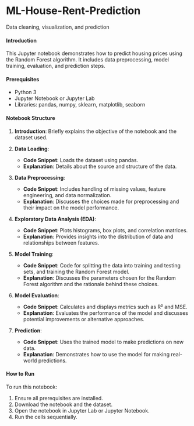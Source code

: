 # ML-House-Rent-Prediction
Data cleaning, visualization, and prediction

#### Introduction
This Jupyter notebook demonstrates how to predict housing prices using the Random Forest algorithm. It includes data preprocessing, model training, evaluation, and prediction steps.

#### Prerequisites
- Python 3
- Jupyter Notebook or Jupyter Lab
- Libraries: pandas, numpy, sklearn, matplotlib, seaborn

#### Notebook Structure

1. **Introduction**: Briefly explains the objective of the notebook and the dataset used.

2. **Data Loading**:
   - **Code Snippet**: Loads the dataset using pandas.
   - **Explanation**: Details about the source and structure of the data.

3. **Data Preprocessing**:
   - **Code Snippet**: Includes handling of missing values, feature engineering, and data normalization.
   - **Explanation**: Discusses the choices made for preprocessing and their impact on the model performance.

4. **Exploratory Data Analysis (EDA)**:
   - **Code Snippet**: Plots histograms, box plots, and correlation matrices.
   - **Explanation**: Provides insights into the distribution of data and relationships between features.

5. **Model Training**:
   - **Code Snippet**: Code for splitting the data into training and testing sets, and training the Random Forest model.
   - **Explanation**: Discusses the parameters chosen for the Random Forest algorithm and the rationale behind these choices.

6. **Model Evaluation**:
   - **Code Snippet**: Calculates and displays metrics such as R² and MSE.
   - **Explanation**: Evaluates the performance of the model and discusses potential improvements or alternative approaches.

7. **Prediction**:
   - **Code Snippet**: Uses the trained model to make predictions on new data.
   - **Explanation**: Demonstrates how to use the model for making real-world predictions.

#### How to Run
To run this notebook:
1. Ensure all prerequisites are installed.
2. Download the notebook and the dataset.
3. Open the notebook in Jupyter Lab or Jupyter Notebook.
4. Run the cells sequentially.



